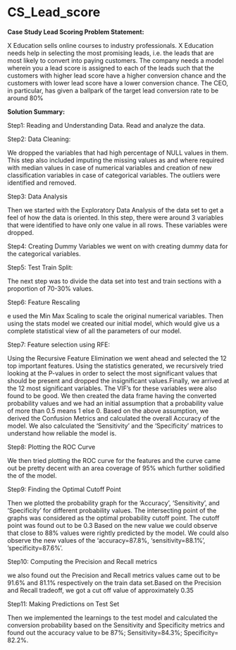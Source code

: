 # CS_Lead_score

**Case Study Lead Scoring Problem Statement:**

X Education sells online courses to industry professionals. X Education needs help in selecting the most
promising leads, i.e. the leads that are most likely to convert into paying customers.
The company needs a model wherein you a lead score is assigned to each of the leads such that the
customers with higher lead score have a higher conversion chance and the customers with lower lead
score have a lower conversion chance.
The CEO, in particular, has given a ballpark of the target lead conversion rate to be around 80%



**Solution Summary:**

Step1: Reading and Understanding Data. Read and analyze the data.

Step2: Data Cleaning:

We dropped the variables that had high percentage of NULL values in them. This step also included
imputing the missing values as and where required with median values in case of numerical variables and creation of new classification variables in case of categorical variables. The outliers were identified and removed.

Step3: Data Analysis

Then we started with the Exploratory Data Analysis of the data set to get a feel of how the data is oriented. In this step, there were around 3 variables that were identified to have only one value in all rows. These variables were dropped.

Step4: Creating Dummy Variables we went on with creating dummy data for the categorical variables.

Step5: Test Train Split:

The next step was to divide the data set into test and train sections with a proportion of 70-30% values.

Step6: Feature Rescaling

e used the Min Max Scaling to scale the original numerical variables. Then using the stats model we created our initial model, which would give us a complete statistical view of all the parameters of our model.

Step7: Feature selection using RFE:

Using the Recursive Feature Elimination we went ahead and selected the 12 top important features. Using the statistics generated, we recursively tried looking at the P-values in order to select the most significant values that should be present and dropped the insignificant values.Finally, we arrived at the 12 most significant variables. The VIF’s for these variables were also found to be good.
We then created the data frame having the converted probability values and we had an initial assumption that a probability value of more than 0.5 means 1 else 0.
Based on the above assumption, we derived the Confusion Metrics and calculated the overall Accuracy of the model.
We also calculated the ‘Sensitivity’ and the ‘Specificity’ matrices to understand how reliable the model is.

Step8: Plotting the ROC Curve

We then tried plotting the ROC curve for the features and the curve came out be pretty decent with an area coverage of 95% which further solidified the of the model.

Step9: Finding the Optimal Cutoff Point

Then we plotted the probability graph for the ‘Accuracy’, ‘Sensitivity’, and ‘Specificity’ for different probability values. The intersecting point of the graphs was considered as the optimal probability cutoff point. The cutoff point was found out to be 0.3 Based on the new value we could observe that close to 88% values were rightly predicted by the model.
We could also observe the new values of the ‘accuracy=87.8%, ‘sensitivity=88.1%’, ’specificity=87.6%’. 

Step10: Computing the Precision and Recall metrics

we also found out the Precision and Recall metrics values came out to be 91.6% and 81.1% respectively
on the train data set.Based on the Precision and Recall tradeoff, we got a cut off value of approximately 0.35

Step11: Making Predictions on Test Set

Then we implemented the learnings to the test model and calculated the conversion probability based on the Sensitivity and Specificity metrics and found out the accuracy value to be 87%; Sensitivity=84.3%; Specificity= 82.2%.
